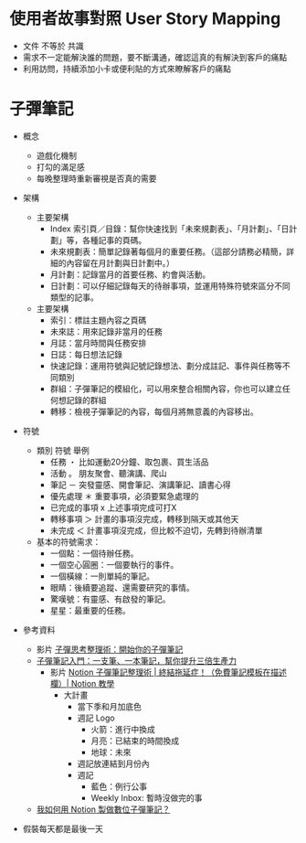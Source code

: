 # 使用者故事對照 User Story Mapping
- 文件 不等於 共識
- 需求不一定能解決誰的問題，要不斷溝通，確認這真的有解決到客戶的痛點
- 利用訪問，持續添加小卡或便利貼的方式來瞭解客戶的痛點

# 子彈筆記
- 概念
    - 遊戲化機制
    - 打勾的滿足感
    - 每晚整理時重新審視是否真的需要

- 架構
    - 主要架構
        - Index 索引頁／目錄：幫你快速找到「未來規劃表」、「月計劃」、「日計劃」等，各種記事的頁碼。
        - 未來規劃表：簡單記錄著每個月的重要任務。（這部分請務必精簡，詳細的內容留在月計劃與日計劃中。）
        - 月計劃：記錄當月的首要任務、約會與活動。
        - 日計劃：可以仔細記錄每天的待辦事項，並運用特殊符號來區分不同類型的記事。 
    - 主要架構
        - 索引：標註主題內容之頁碼
        - 未來誌：用來記錄非當月的任務
        - 月誌：當月時間與任務安排
        - 日誌：每日想法記錄
        - 快速記錄：運用符號與記號記錄想法、劃分成註記、事件與任務等不同類別
        - 群組：子彈筆記的模組化，可以用來整合相關內容，你也可以建立任何想記錄的群組
        - 轉移：檢視子彈筆記的內容，每個月將無意義的內容移出。
- 符號
    - 類別  符號    舉例
        - 任務	・	比如運動20分鐘、取包裹、買生活品
        - 活動	。	朋友聚會、聽演講、爬山
        - 筆記	－	突發靈感、開會筆記、演講筆記、讀書心得
        - 優先處理	＊	重要事項，必須要緊急處理的
        - 已完成的事項	x	上述事項完成可打X
        - 轉移事項	＞	計畫的事項沒完成，轉移到隔天或其他天
        - 未完成	＜	計畫事項沒完成，但比較不迫切，先轉到待辦清單
    - 基本的符號需求：
        - 一個點：一個待辦任務。
        - 一個空心圓圈：一個要執行的事件。
        - 一個橫線：一則單純的筆記。
        - 眼睛：後續要追蹤、還需要研究的事情。
        - 驚嘆號：有靈感、有啟發的筆記。
        - 星星：最重要的任務。

- 參考資料
    - 影片 [子彈思考整理術：開始你的子彈筆記](https://youtu.be/tiJQCS9H5ng)
    - [子彈筆記入門：一支筆、一本筆記，幫你提升三倍生產力](https://smarter01.com/2020/08/02/bullet-journal/)
        - 影片 [Notion 子彈筆記整理術 | 終結拖延症！（免費筆記模板在描述欄）| Notion 教學](https://youtu.be/8B23t_jqySU)
            - 大計畫
                - 當下季和月加底色
                - 週記 Logo 
                    - 火箭：進行中換成
                    - 月亮：已結束的時間換成
                    - 地球：未來
                - 週記放連結到月份內
                - 週記
                    - 藍色：例行公事
                    - Weekly Inbox: 暫時沒做完的事
    - [我如何用 Notion 製做數位子彈筆記？](https://smarter01.com/2020/08/09/notion-bullet-journal/)

- 假裝每天都是最後一天
